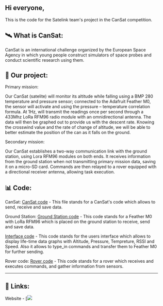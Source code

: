 ## Hi everyone,

This is the code for the Satelink team's project in the CanSat competition.

## 🛰️ What is CanSat:

CanSat is an international challenge organized by the European Space Agency in which young people construct simulators of space probes and conduct scientific research using them.

## 📡 Our project:

Primary mission:

Our CanSat (satelite) will monitor its altitude while falling using a BMP 280 temperature and pressure sensor; connected to the Adafruit Feather M0, the sensor will activate and using the pressure – temperature correlation formula.
At 1Hz, will transmit the readings once per second through a 433Mhz LoRa RFM96 radio module with an omnidirectional antenna. The data will then be graphed out to provide us with the descent rate. 
Knowing the crosswind value and the rate of change of altitude, we will be able to better estimate the position of the can as it falls on the ground.

Secondary mission:

Our CanSat establishes a two-way communication link with the ground station, using Lora RFM96 modules on both ends. It receives information from the ground station when not transmitting primary mission data, saving it on a micro-SD card. 
Commands are then relayed to a rover equipped with a directional receiver antenna, allowing task execution. 

## 📊 Code:

CanSat:
[CanSat code](Final_code_can.ino) - This file stands for a CanSat's code which allows to send, receive and save data. 

Ground Station:
[Ground Station code](Final_code_gs.ino) - This code stands for a Feather M0 with LoRa RFM96 which is placed on the ground station to receive, send and save data.

[Interface code](main.py) - This code stands for the users interface which allows to display life-time data graphs with Altitude, Pressure, Tempreture, RSSI and Speed. Also it allows to type_in commands and transfer them to Feather M0 for further sending.

Rover code:
[Rover code](Final_code_rover.ino) - This code stands for a rover which receives and executes commands, and gather information from sensors. 

---
## 🔮 Links:
Website - [![](https://satelinkcansat.pl)
